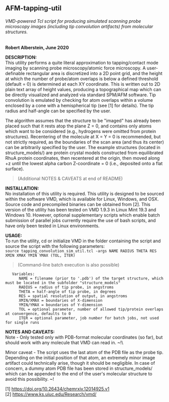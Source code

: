 ## AFM-tapping-util
###### VMD-powered Tcl script for producing simulated scanning probe microscopy images (including tip convolution artifacts) from molecular structures.
**Robert Alberstein, June 2020**

**DESCRIPTION:**\
This utility performs a quite literal approximation to tapping/contact mode imaging by scanning probe microscopy/atomic force microscopy. A user-definable rectangular area is discretized into a 2D point grid, and the height at which the number of probe/atom overlaps is below a defined threshold (default = 0) is determined at each XY coordinate. This is written out to 2D plain text array of height values, producing a topographical map which can be directly visualized and analyzed via standard SPM/AFM software. Tip convolution is emulated by checking for atom overlaps within a volume enclosed by a cone with a hemispherical tip (see [1] for details). The tip radius and half-angle can be specified by the user.

The algorithm assumes that the structure to be "imaged" has already been placed such that it rests atop the plane Z = 0, and contains only atoms which want to be considered (e.g., hydrogens were omitted from protein structures). Recentering of the molecule at X = Y = 0 is recommended, but not strictly required, as the boundaries of the scan area (and thus its center) can be arbitrarily specified by the user. The example structures (located in structure_models/) are protein crystal models constructed from equilibrated RhuA protein coordinates, then recentered at the origin, then moved along +z until the lowest alpha carbon Z-coordinate = 0 (i.e., deposited onto a flat surface).
> (Additional NOTES & CAVEATS at end of README)


**INSTALLATION:**\
No installation of this utility is required. This utility is designed to be sourced within the software VMD, which is available for Linux, Windows, and OSX. Source code and precompiled binaries can be obtained from [2]. This version of the utility has been tested on VMD 1.9.3 in Linux Mint 19.3 and Windows 10. However, optional supplementary scripts which enable batch submission of parallel jobs currently require the use of bash scripts, and have only been tested in Linux environments.
   

**USAGE:**\
To run the utility, cd or initialize VMD in the folder containing the script and source the script with the following parameters:\
```source tapping_convolution_sim_util.tcl -args NAME RADIUS THETA RES XMIN XMAX YMIN YMAX (TOL, ITER)```
> (Command-line batch execution is also possible)
```
   Variables:
      NAME = filename (prior to '.pdb') of the target structure, which must be located in the subfolder "structure_models"
      RADIUS = radius of tip probe, in angstroms
      THETA = half-angle of tip probe, in degrees
      RES = spatial resolution of output, in angstroms
      XMIN/XMAX = boundaries of X-dimension
      YMIN/YMAX = boundaries of Y-dimension
      TOL = optional parameter, number of allowed tip/protein overlaps at convergence, defaults to 0
      ITER = optional parameter, job number for batch jobs, not used for single runs
```

**NOTES AND CAVEATS:**\
Note - Only tested only with PDB-format molecular coordinates (so far), but should work with any molecule that VMD can read in. ~!\

Minor caveat - The script uses the last atom of the PDB file as the probe tip. Depending on the initial position of that atom, an extremely minor image artifact could technically arise, though it should be negligible. In case of concern, a dummy atom PDB file has been stored in structure_models/ which can be appended to the end of the user's molecular structure to avoid this possibility. ~!






[1] https://doi.org/10.26434/chemrxiv.12014925.v1  
[2] https://www.ks.uiuc.edu/Research/vmd/  
